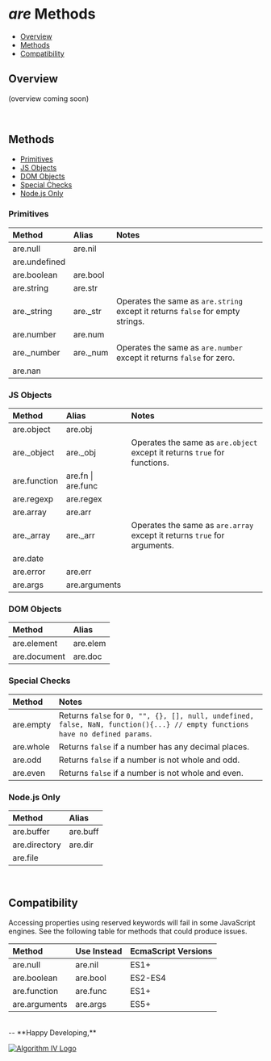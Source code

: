 # _are_ Methods
- [Overview](#overview)
- [Methods](#methods)
- [Compatibility](#compatibility)

<a name="overview"></a>

## Overview
(overview coming soon)


<a name="methods"></a>
<br />
## Methods
- [Primitives](#methods-primitives)
- [JS Objects](#methods-js-objects)
- [DOM Objects](#methods-dom-objects)
- [Special Checks](#methods-special)
- [Node.js Only](#methods-node)

<a name="methods-primitives"></a>
### Primitives

| Method        | Alias    | Notes                                                                                      |
| :------------ | :------- | :----------------------------------------------------------------------------------------- |
| are.null      | are.nil  |                                                                                            |
| are.undefined |          |                                                                                            |
| are.boolean   | are.bool |                                                                                            |
| are.string    | are.str  |                                                                                            |
| are._string   | are._str | Operates the same as ``` are.string ``` except it returns ``` false ``` for empty strings. |
| are.number    | are.num  |                                                                                            |
| are._number   | are._num | Operates the same as ``` are.number ``` except it returns ``` false ``` for zero.          |
| are.nan       |          |                                                                                            |

<a name="methods-js-objects"></a>
### JS Objects

| Method       | Alias                  | Notes                                                                                 |
| :----------- | :--------------------- | :------------------------------------------------------------------------------------ |
| are.object   | are.obj                |                                                                                       |
| are._object  | are._obj               | Operates the same as ``` are.object ``` except it returns ``` true ``` for functions. |
| are.function | are.fn &#124; are.func |                                                                                       |
| are.regexp   | are.regex              |                                                                                       |
| are.array    | are.arr                |                                                                                       |
| are._array   | are._arr               | Operates the same as ``` are.array ``` except it returns ``` true ``` for arguments.  |
| are.date     |                        |                                                                                       |
| are.error    | are.err                |                                                                                       |
| are.args     | are.arguments          |                                                                                       |

<a name="methods-dom-objects"></a>
### DOM Objects

| Method       | Alias    |
| :----------- | :------- |
| are.element  | are.elem |
| are.document | are.doc  |

<a name="methods-special"></a>
### Special Checks

| Method    | Notes                                                                                                                                    |
| :-------- | :--------------------------------------------------------------------------------------------------------------------------------------- |
| are.empty | Returns ``` false ``` for ``` 0, "", {}, [], null, undefined, false, NaN, function(){...} // empty functions have no defined params ```. |
| are.whole | Returns ``` false ``` if a number has any decimal places.                                                                                |
| are.odd   | Returns ``` false ``` if a number is not whole and odd.                                                                                  |
| are.even  | Returns ``` false ``` if a number is not whole and even.                                                                                 |

<a name="methods-node"></a>
### Node.js Only

| Method          | Alias    |
| :-------------- | :------- |
| are.buffer      | are.buff |
| are.directory   | are.dir  |
| are.file        |          |


<a name="compatibility"></a>
<br />
## Compatibility
Accessing properties using reserved keywords will fail in some JavaScript engines. See the following table for methods that could produce issues.

| Method        | Use Instead | EcmaScript Versions |
| :------------ | :---------- | :------------------ |
| are.null      | are.nil     | ES1+                |
| are.boolean   | are.bool    | ES2-ES4             |
| are.function  | are.func    | ES1+                |
| are.arguments | are.args    | ES5+                |


<br />
--
**Happy Developing,**

<a href="http://www.algorithmiv.com/are"><img src="http://www.algorithmiv.com/images/aIV-logo.png" alt="Algorithm IV Logo" /></a>
